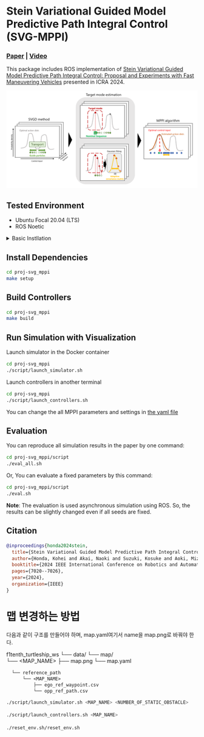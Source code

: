 
# Stein Variational Guided Model Predictive Path Integral Control (SVG-MPPI)

### [**Paper**](https://arxiv.org/abs/2309.11040) | [**Video**](https://www.youtube.com/watch?v=ML_aOYQIDL0) 

This package includes ROS implementation of [Stein Variational Guided Model Predictive Path Integral Control: Proposal and Experiments with Fast Maneuvering Vehicles](https://arxiv.org/abs/2309.11040) presented in ICRA 2024.

![Overview](docs/assets/overview_svg_mppi.png)

## Tested Environment

- Ubuntu Focal 20.04 (LTS)
- ROS Noetic

<details>
<summary>Basic Instllation</summary>

## Install ROS noetic
[Installation guide](http://wiki.ros.org/noetic/Installation/Ubuntu)

```bash
# Set up your computer to accept software from packages.ros.org
sudo sh -c 'echo "deb http://packages.ros.org/ros/ubuntu $(lsb_release -sc) main" > /etc/apt/sources.list.d/ros-latest.list'

# Set up your keys
sudo apt install -y curl # if you haven't already installed curl
curl -s https://raw.githubusercontent.com/ros/rosdistro/master/ros.asc | sudo apt-key add -
sudo apt update

# install ROS
sudo apt install -y ros-noetic-desktop-full

# Install other tools 
sudo apt install python3-osrf-pycommon python3-catkin-tools
```

## Install Docker
[Installation guide](https://docs.docker.com/engine/install/ubuntu/#install-using-the-repository)

```bash
# Install from get.docker.com
curl -fsSL https://get.docker.com -o get-docker.sh
sudo sh get-docker.sh
sudo groupadd docker
sudo usermod -aG docker $USER
```

</details>

## Install Dependencies

```bash
cd proj-svg_mppi
make setup
```

## Build Controllers

```bash
cd proj-svg_mppi
make build
```

## Run Simulation with Visualization

Launch simulator in the Docker container
```bash
cd proj-svg_mppi
./script/launch_simulator.sh
```

Launch controllers in another terminal
```bash
cd proj-svg_mppi
./script/launch_controllers.sh 
```

You can change the all MPPI parameters and settings in [the yaml file](./src/mppi_controller/config/mppi_controller.yaml)

## Evaluation

You can reproduce all simulation results in the paper by one command: 
```bash
cd proj-svg_mppi/script
./eval_all.sh
```

Or, You can evaluate a fixed parameters by this command:
```bash
cd proj-svg_mppi/script
./eval.sh
```

**Note**: The evaluation is used asynchronous simulation using ROS. So, the results can be slightly changed even if all seeds are fixed.


## Citation

```bibtex
@inproceedings{honda2024stein,
  title={Stein Variational Guided Model Predictive Path Integral Control: Proposal and Experiments with Fast Maneuvering Vehicles},
  author={Honda, Kohei and Akai, Naoki and Suzuki, Kosuke and Aoki, Mizuho and Hosogaya, Hirotaka and Okuda, Hiroyuki and Suzuki, Tatsuya},
  booktitle={2024 IEEE International Conference on Robotics and Automation (ICRA)},
  pages={7020--7026},
  year={2024},
  organization={IEEE}
}
```

# 맵 변경하는 방법

다음과 같이 구조를 만들어야 하며, map.yaml여기서 name을 map.png로 바꿔야 한다.

  f1tenth_turtleship_ws
  └── data/
      └── map/  
          └── <MAP_NAME> 
              ├── map.png
              └── map.yaml

      └── reference_path
          └── <MAP_NAME> 
              ├── ego_ref_waypoint.csv
              └── opp_ref_path.csv

```bash
./script/launch_simulator.sh <MAP_NAME> <NUMBER_OF_STATIC_OBSTACLE>

./script/launch_controllers.sh <MAP_NAME>

./reset_env.sh/reset_env.sh
```